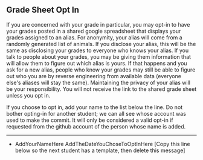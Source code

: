 ## Grade Sheet Opt In

If you are concerned with your grade in particular, you may opt-in to have your grades posted in a shared google spreadsheet that displays your grades assigned to an alias. For anonymity, your alias will come from a randomly generated list of animals. If you disclose your alias, this will be the same as disclosing your grades to everyone who knows your alias. If you talk to people about your grades, you may be giving them information that will allow them to figure out which alias is yours. If that happens and you ask for a new alias, people who know your grades may still be able to figure out who you are by reverse engineering from available data (everyone else's aliases will stay the same). Maintaining the privacy of your alias will be your responsibility. You will not receive the link to the shared grade sheet unless you opt in.

If you choose to opt in, add your name to the list below the line. Do not bother opting-in for another student; we can all see whose account was used to make the commit. It will only be considered a valid opt-in if requested from the github account of the person whose name is added.

---

 * AddYourNameHere AddTheDateYouChoseToOptInHere [Copy this line below so the next student has a template, then delete this message]
